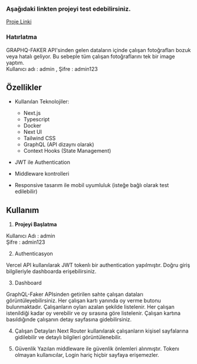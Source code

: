 

### Aşağıdaki linkten projeyi test edebilirsiniz.
[Proje Linki](caneraydemir.xyz)

### Hatırlatma 
GRAPHQ-FAKER API'sinden gelen dataların içinde çalışan fotoğrafları bozuk veya hatalı geliyor. Bu sebeple tüm çalışan fotoğraflarını tek bir image yaptım.
<br/>
Kullanıcı adı : admin , Şifre : admin123
## Özellikler
- Kullanılan Teknolojiler:
  - Next.js
  - Typescript
  - Docker
  - Next UI
  - Tailwind CSS
  - GraphQL (API dizaynı olarak)
  - Context Hooks (State Management)

- JWT ile Authentication
- Middleware kontrolleri
- Responsive tasarım ile mobil uyumluluk (isteğe bağlı olarak test edilebilir)

  
  
## Kullanım

1. **Projeyi Başlatma**

  Kullanıcı Adı : admin <br/> Şifre : admin123

2. Authenticasyon

Vercel API kullanılarak JWT tokenlı bir authentication yapılmıştır. Doğru giriş bilgileriyle dashboarda erişebilirsiniz.

3. Dashboard

GraphQL-Faker APIsinden getirilen sahte çalışan dataları görüntüleyebilirsiniz.
Her çalışan kartı yanında oy verme butonu bulunmaktadır. Çalışanların oyları azalan şekilde listelenir.
Her çalışan istenildiği kadar oy verebilir ve oy sırasına göre listelenir. Çalışan kartına basıldığınde çalışanın detay sayfasına gidebilirsiniz.


4. Çalışan Detayları
Next Router kullanılarak çalışanların kişisel sayfalarına gidilebilir ve detaylı bilgileri görüntülenebilir.


5. Güvenlik
Yazılan middleware ile güvenlik önlemleri alınmıştır. Tokenı olmayan kullanıcılar, Login hariç hiçbir sayfaya erişemezler.
